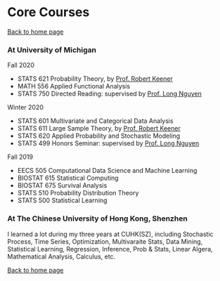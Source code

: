 <h1>Core Courses</h1>

[Back to home page](README.md)

### At University of Michigan
 
Fall 2020
- STATS 621 Probability Theory, by [Prof. Robert Keener](https://lsa.umich.edu/stats/people/faculty/keener.html)
- MATH 556 Applied Functional Analysis
- STATS 750 Directed Reading: supervised by [Prof. Long Nguyen](http://dept.stat.lsa.umich.edu/~xuanlong/)

Winter 2020
- STATS 601 Multivariate and Categorical Data Analysis
- STATS 611 Large Sample Theory, by [Prof. Robert Keener](https://lsa.umich.edu/stats/people/faculty/keener.html)
- STATS 620 Applied Probability and Stochastic Modeling
- STATS 499 Honors Seminar: supervised by [Prof. Long Nguyen](http://dept.stat.lsa.umich.edu/~xuanlong/)

Fall 2019
- EECS 505 Computational Data Science and Machine Learning
- BIOSTAT 615 Statistical Computing
- BIOSTAT 675 Survival Analysis
- STATS 510 Probability Distribution Theory
- STATS 500 Statistical Learning



### At The Chinese University of Hong Kong, Shenzhen

I learned a lot during my three years at CUHK(SZ), including Stochastic Process, Time Series, Optimization, Multivaraite Stats, Data Mining, Statistical Learning, Regression, Inference, Prob & Stats, Linear Algera, Mathematical Analysis, Calculus, etc.



[Back to home page](README.md)

